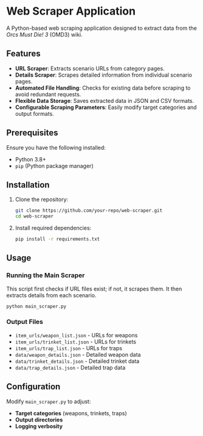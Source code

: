# Web Scraper Application

A Python-based web scraping application designed to extract data from the *Orcs Must Die! 3* (OMD3) wiki.

## Features

- **URL Scraper**: Extracts scenario URLs from category pages.
- **Details Scraper**: Scrapes detailed information from individual scenario pages.
- **Automated File Handling**: Checks for existing data before scraping to avoid redundant requests.
- **Flexible Data Storage**: Saves extracted data in JSON and CSV formats.
- **Configurable Scraping Parameters**: Easily modify target categories and output formats.

## Prerequisites

Ensure you have the following installed:

- Python 3.8+
- `pip` (Python package manager)

## Installation

1. Clone the repository:

   ```sh
   git clone https://github.com/your-repo/web-scraper.git
   cd web-scraper
   ```

2. Install required dependencies:

   ```sh
   pip install -r requirements.txt
   ```

## Usage

### Running the Main Scraper

This script first checks if URL files exist; if not, it scrapes them. It then extracts details from each scenario.

```sh
python main_scraper.py
```

### Output Files

- `item_urls/weapon_list.json` - URLs for weapons
- `item_urls/trinket_list.json` - URLs for trinkets
- `item_urls/trap_list.json` - URLs for traps
- `data/weapon_details.json` - Detailed weapon data
- `data/trinket_details.json` - Detailed trinket data
- `data/trap_details.json` - Detailed trap data

## Configuration

Modify `main_scraper.py` to adjust:

- **Target categories** (weapons, trinkets, traps)
- **Output directories**
- **Logging verbosity**

